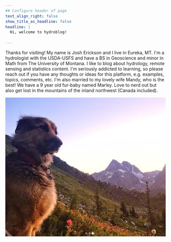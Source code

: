 ```yaml
---
## Configure header of page
text_align_right: false
show_title_as_headline: false
headline: |
  Hi, welcome to hydroblog!

---
```

<!-- this is a subheadline -->
Thanks for visiting! My name is Josh Erickson and I live in Eureka, MT. I'm a hydrologist with the USDA-USFS and have a BS in Geoscience and minor in Math from The University of Montana. I like to blog about hydrology, remote sensing and statistics content. I'm seriously addicted to learning, so please reach out if you have any thoughts or ideas for this platform, e.g. examples, topics, comments, etc. I'm also married to my lovely wife Mandy, who is the best! We have a 9 year old fur-baby named Marley. Love to nerd out but also get lost in the mountains of the inland northwest (Canada included). 

![](content/about/header/marley.jpg)